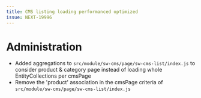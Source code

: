 ```yaml
---
title: CMS listing loading performanced optimized
issue: NEXT-19996
---
```

# Administration
* Added aggregations to `src/module/sw-cms/page/sw-cms-list/index.js` to consider product & category page instead of loading whole EntityCollections per cmsPage
* Remove the 'product' association in the cmsPage criteria of `src/module/sw-cms/page/sw-cms-list/index.js`